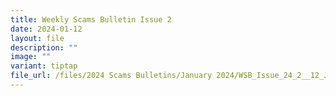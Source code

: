 ```yaml
---
title: Weekly Scams Bulletin Issue 2
date: 2024-01-12
layout: file
description: ""
image: ""
variant: tiptap
file_url: /files/2024 Scams Bulletins/January 2024/WSB_Issue_24_2__12_Jan_.pdf
---
```

